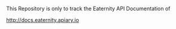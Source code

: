 This Repository is only to track the Eaternity API Documentation of

http://docs.eaternity.apiary.io

